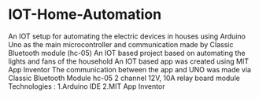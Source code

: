 # IOT-Home-Automation
An IOT setup for automating the electric devices in houses using Arduino Uno as the main microcontroller and communication made by Classic Bluetooth module (hc-05)
An IOT based project based on automating the lights and fans of the household 
An IOT based app was created using MIT App Inventor
The communication between the app and UNO was made via Classic Bluetooth Module hc-05
2 channel 12V, 10A relay board module
Technologies : 1.Arduino IDE
               2.MIT App Inventor
